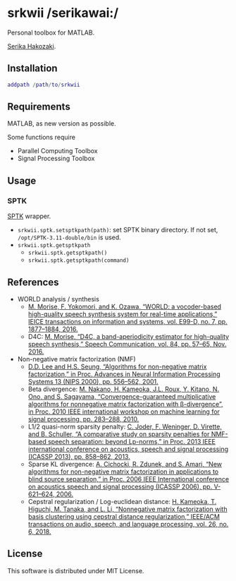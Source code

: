 # srkwii /serikawai:/

Personal toolbox for MATLAB.

[Serika Hakozaki](https://www.project-imas.com/wiki/Serika_Hakozaki).

## Installation

```matlab
addpath /path/to/srkwii
```

## Requirements

MATLAB, as new version as possible.

Some functions require

- Parallel Computing Toolbox
- Signal Processing Toolbox

## Usage

### SPTK

[SPTK](http://sp-tk.sourceforge.net/) wrapper.

- `srkwii.sptk.setsptkpath(path)`: set SPTK binary directory. If not set, `/opt/SPTK-3.11-double/bin` is used.
- `srkwii.sptk.getsptkpath`
    - `srkwii.sptk.getsptkpath()`
    - `srkwii.sptk.getsptkpath(command)`

## References

- WORLD analysis / synthesis
    - [M. Morise, F. Yokomori, and K. Ozawa, “WORLD: a vocoder-based high-quality speech synthesis system for real-time applications,” IEICE transactions on information and systems, vol. E99-D, no. 7, pp. 1877–1884, 2016.](https://search.ieice.org/bin/summary.php?id=e99-d_7_1877)
    - D4C: [M. Morise, “D4C, a band-aperiodicity estimator for high-quality speech synthesis,” Speech Communication, vol. 84, pp. 57–65, Nov. 2016.](https://www.sciencedirect.com/science/article/pii/S0167639316300413)
- Non-negative matrix factorization (NMF)
    - [D.D. Lee and H.S. Seung, “Algorithms for non-negative matrix factorization,” in Proc. Advances in Neural Information Processing Systems 13 (NIPS 2000), pp. 556–562, 2001.](https://papers.nips.cc/paper/1861-algorithms-for-non-negative-matrix-factorization)
    - Beta divergence: [M. Nakano, H. Kameoka, J.L. Roux, Y. Kitano, N. Ono, and S. Sagayama, “Convergence-guaranteed multiplicative algorithms for nonnegative matrix factorization with β-divergence”, in Proc. 2010 IEEE international workshop on machine learning for signal processing, pp. 283–288, 2010.](https://ieeexplore.ieee.org/abstract/document/5589233)
    - L1/2 quasi-norm sparsity penalty: [C. Joder, F. Weninger, D. Virette, and B. Schuller, “A comparative study on sparsity penalties for NMF-based speech separation: beyond Lp-norms,” in Proc. 2013 IEEE international conference on acoustics, speech and signal processing (ICASSP 2013), pp. 858–862, 2013.](https://ieeexplore.ieee.org/abstract/document/6637770)
    - Sparse KL divergence: [A. Cichocki, R. Zdunek, and S. Amari, “New algorithms for non-negative matrix factorization in applications to blind source separation,” in Proc. 2006 IEEE International conference on acoustics speech and signal processing (ICASSP 2006), pp. V-621–624, 2006.](https://ieeexplore.ieee.org/abstract/document/1661352)
    - Cepstral regularization / Log-euclidean distance: [H. Kameoka, T. Higuchi, M. Tanaka, and L. Li, “Nonnegative matrix factorization with basis clustering using cepstral distance regularization,” IEEE/ACM transactions on audio, speech, and language processing, vol. 26, no. 6, 2018.](https://ieeexplore.ieee.org/abstract/document/8264769)

## License

This software is distributed under MIT License.
